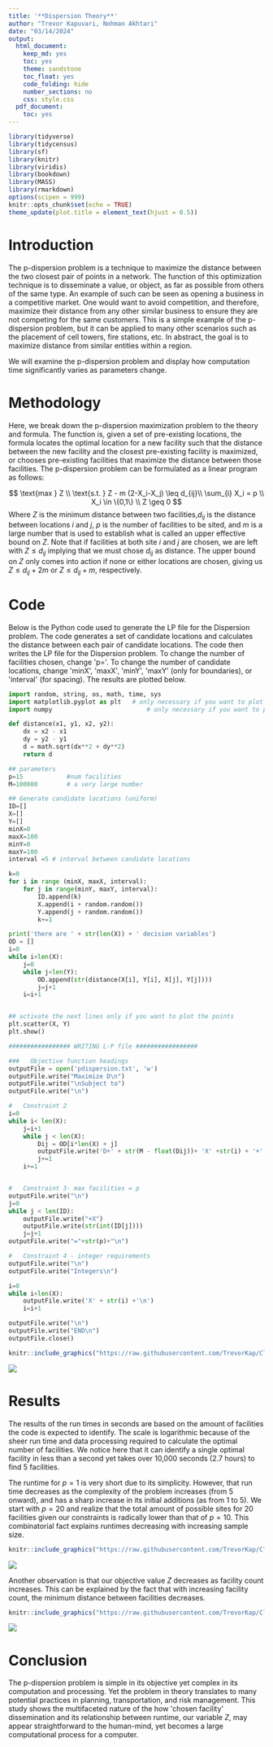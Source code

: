 ```yaml
---
title: '**Dispersion Theory**'
author: "Trevor Kapuvari, Nohman Akhtari"
date: "03/14/2024"
output:
  html_document:
    keep_md: yes
    toc: yes
    theme: sandstone
    toc_float: yes
    code_folding: hide
    number_sections: no
    css: style.css
  pdf_document:
    toc: yes
---
```


```r
library(tidyverse)
library(tidycensus)
library(sf)
library(knitr)
library(viridis)
library(bookdown)
library(MASS)
library(rmarkdown)
options(scipen = 999)
knitr::opts_chunk$set(echo = TRUE)
theme_update(plot.title = element_text(hjust = 0.5))
```

# Introduction
The p-dispersion problem is a technique to maximize the distance between the two closest pair of points in a network. The function of this optimization technique is to disseminate a value, or object, as far as possible from others of the same type. An example of such can be seen as opening a business in a competitive market. One would want to avoid competition, and therefore, maximize their distance from any other similar business to ensure they are not competing for the same customers. This is a simple example of the p-dispersion problem, but it can be applied to many other scenarios such as the placement of cell towers, fire stations, etc. In abstract, the goal is to maximize distance from similar entities within a region.

We will examine the p-dispersion problem and display how computation time significantly varies as parameters change. 


# Methodology
Here, we break down the p-dispersion maximization problem to the theory and formula. The function is, given a set of pre-existing locations, the formula locates the optimal location for a new facility such that the distance between the new facility and the closest pre-existing facility is maximized, or chooses pre-existing facilities that maximize the distance between those facilities. The p-dispersion problem can be formulated as a linear program as follows:


$$
\text{max } Z \\
\text{s.t. } Z - m (2-X_i-X_j) \leq d_{ij}\\
\sum_{i} X_i = p \\
X_i \in \{0,1\} \\
Z \geq 0
$$
Where $Z$ is the minimum distance between two facilities,$d_{ij}$ is the distance between locations $i$ and $j,$ $p$ is the number of facilities to be sited, and $m$ is a large number that is used to establish what is called an upper effective bound on $Z$. Note that if facilities at both site $i$ and $j$ are chosen, we are left with $Z \leq d_{ij}$ implying that we must chose $d_{ij}$ as distance. The upper bound on $Z$ only comes into action if none or either locations are chosen, giving us $Z \leq d_{ij}+2m$ or $Z \leq d_{ij}+m,$ respectively.



# Code
Below is the Python code used to generate the LP file for the Dispersion problem. The code generates a set of candidate locations and calculates the distance between each pair of candidate locations. The code then writes the LP file for the Dispersion problem. To change the number of facilities chosen, change 'p='. To change the number of candidate locations, change 'minX', 'maxX', 'minY', 'maxY' (only for boundaries), or 'interval' (for spacing). The results are plotted below.

```python
import random, string, os, math, time, sys
import matplotlib.pyplot as plt   # only necessary if you want to plot
import numpy                          # only necessary if you want to plot

def distance(x1, y1, x2, y2):
    dx = x2 - x1
    dy = y2 - y1
    d = math.sqrt(dx**2 + dy**2)
    return d

## parameters
p=15            #num facilities
M=100000        # a very large number

## Generate candidate locations (uniform)
ID=[]
X=[]
Y=[]
minX=0
maxX=100
minY=0
maxY=100 
interval =5 # interval between candidate locations

k=0
for i in range (minX, maxX, interval):
    for j in range(minY, maxY, interval):
        ID.append(k)
        X.append(i + random.random())
        Y.append(j + random.random())
        k+=1

print('there are ' + str(len(X)) + ' decision variables')
OD = []
i=0
while i<len(X):
    j=0
    while j<len(Y):
        OD.append(str(distance(X[i], Y[i], X[j], Y[j])))
        j=j+1
    i=i+1


## activate the next lines only if you want to plot the points
plt.scatter(X, Y)
plt.show()

################# WRITING L-P file ################# 

###   Objective function headings
outputFile = open('pdispersion.txt', 'w')
outputFile.write("Maximize D\n")
outputFile.write("\nSubject to")
outputFile.write("\n")

#   Constraint 2 
i=0
while i< len(X):
    j=i+1
    while j < len(X):
        Dij = OD[i*len(X) + j]
        outputFile.write('D+' + str(M - float(Dij))+ 'X' +str(i) + '+' + str(M- float(Dij)) + 'X' +str(j) +'<= ' +str((2*M) - float(Dij)) + '\n') 
        j+=1
    i+=1


#   Constraint 3- max facilities = p
outputFile.write("\n")
j=0
while j < len(ID):
    outputFile.write("+X")
    outputFile.write(str(int(ID[j])))
    j=j+1
outputFile.write("="+str(p)+"\n")

#   Constraint 4 - integer requirements
outputFile.write("\n") 
outputFile.write("Integers\n")

i=0
while i<len(X):
    outputFile.write('X' + str(i) +'\n')
    i=i+1

outputFile.write("\n")
outputFile.write("END\n")
outputFile.close()
```


```r
knitr::include_graphics("https://raw.githubusercontent.com/TrevorKap/Classes_MUSA/998862e2b8c02a1738a5787e077c54fa56018b97/SpatialOptimization/PydispersionResult.png")
```

![](https://raw.githubusercontent.com/TrevorKap/Classes_MUSA/998862e2b8c02a1738a5787e077c54fa56018b97/SpatialOptimization/PydispersionResult.png)<!-- -->

# Results
The results of the run times in seconds are based on the amount of facilities the code is expected to identify. The scale is logarithmic because of the sheer run time and data processing required to calculate the optimal number of facilities. We notice here that it can identify a single optimal facility in less than a second yet takes over 10,000 seconds (2.7 hours) to find 5 facilities. 

The runtime for $p = 1$ is very short due to its simplicity. However, that run time decreases as the complexity of the problem increases (from 5 onward), and has a sharp increase in its initial additions (as from 1 to 5). We start with $p = 20$ and realize that the total amount of possible sites for 20 facilities given our constraints is radically lower than that of $p = 10.$ This combinatorial fact explains runtimes decreasing with increasing sample size.


```r
knitr::include_graphics("https://raw.githubusercontent.com/TrevorKap/Classes_MUSA/main/SpatialOptimization/images/FacilityCountP4.png")
```

![](https://raw.githubusercontent.com/TrevorKap/Classes_MUSA/main/SpatialOptimization/images/FacilityCountP4.png)<!-- -->


Another observation is that our objective value $Z$ decreases as facility count increases. This can be explained by the fact that with increasing facility count, the minimum distance between facilities decreases. 


```r
knitr::include_graphics("https://raw.githubusercontent.com/TrevorKap/Classes_MUSA/main/SpatialOptimization/images/FacilityCountvOV4.png")
```

![](https://raw.githubusercontent.com/TrevorKap/Classes_MUSA/main/SpatialOptimization/images/FacilityCountvOV4.png)<!-- -->

# Conclusion
The p-dispersion problem is simple in its objective yet complex in its computation and processing. Yet the problem in theory translates to many potential practices in planning, transportation, and risk management. This study shows the multifaceted nature of the how 'chosen facility' dissemination and its relationship between runtime, our variable $Z,$ may appear straightforward to the human-mind, yet becomes a large computational process for a computer.

